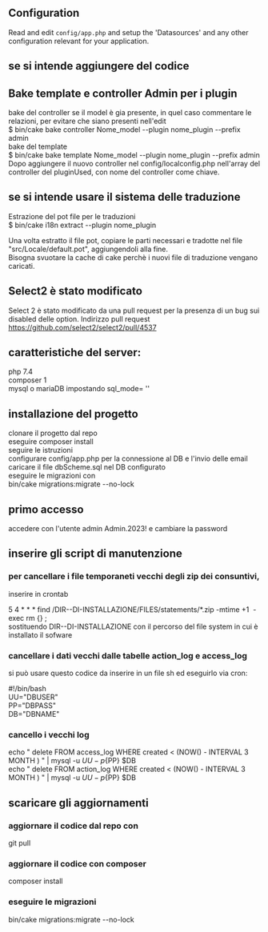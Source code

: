 
## Configuration

Read and edit `config/app.php` and setup the 'Datasources' and any other
configuration relevant for your application.

## se si intende aggiungere del codice 
## Bake template e controller Admin per i plugin
bake del controller se il model è gia presente, in quel caso commentare le relazioni,
per evitare che siano presenti nell'edit  
$ bin/cake bake controller Nome_model --plugin nome_plugin --prefix admin  
bake del template  
$ bin/cake bake template Nome_model --plugin nome_plugin --prefix admin  
Dopo aggiungere il nuovo controller nel config/localconfig.php nell'array del controller del
pluginUsed, con nome del controller come chiave.  
## se si intende usare il sistema delle traduzione
Estrazione del pot file per le traduzioni  
$ bin/cake i18n extract --plugin nome_plugin  

Una volta estratto il file pot, copiare le parti necessari e tradotte nel file  
"src/Locale/default.pot", aggiungendoli alla fine.  
Bisogna svuotare la cache di cake perchè i nuovi file di traduzione vengano caricati.  

## Select2 è stato modificato  
Select 2  è stato modificato da una pull request per la presenza di un bug sui disabled
delle option. Indirizzo pull request https://github.com/select2/select2/pull/4537 

## caratteristiche del server: 
php 7.4  
composer 1  
mysql o mariaDB impostando sql_mode= ''  

## installazione del progetto
 clonare il progetto dal repo  
 eseguire composer install  
 seguire le istruzioni  
 configurare config/app.php per la connessione al DB e l'invio delle email  
 caricare il file dbScheme.sql nel DB configurato  
 eseguire le migrazioni con  
 bin/cake migrations:migrate --no-lock  

## primo accesso
accedere con l'utente admin Admin.2023! e cambiare la password  


## inserire gli script di manutenzione
### per cancellare i file temporaneti vecchi degli zip dei consuntivi,
inserire in crontab 

5 4 * * * find /DIR--DI-INSTALLAZIONE/FILES/statements/*.zip -mtime +1  -exec rm {} \;  
sostituendo DIR--DI-INSTALLAZIONE con il percorso del file system in cui è installato il sofware  

### cancellare i dati vecchi dalle tabelle action_log e access_log
si può usare questo codice da inserire in un file sh ed eseguirlo via cron: 
  
#!/bin/bash  
UU="DBUSER"  
PP="DBPASS"  
DB="DBNAME"  



### cancello  i vecchi log
echo " delete FROM  access_log WHERE  created < (NOW() - INTERVAL 3 MONTH ) " |  mysql -u $UU -p${PP} $DB  
echo " delete FROM  action_log WHERE  created < (NOW() - INTERVAL 3 MONTH ) " |  mysql -u $UU -p${PP} $DB  

## scaricare gli aggiornamenti
### aggiornare il codice dal repo con
git pull  
### aggiornare il codice con composer
composer install  
### eseguire le migrazioni
bin/cake migrations:migrate --no-lock  

